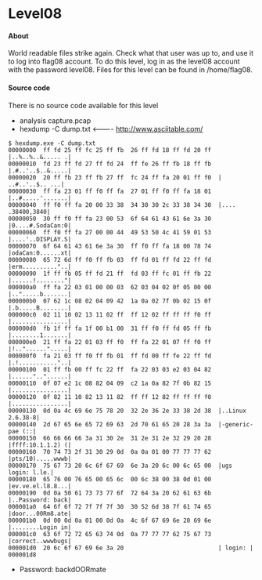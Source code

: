 # Level08

#### About

World readable files strike again. Check what that user was up to, and use it to log into flag08 account. 
To do this level, log in as the level08 account with the password level08. Files for this level can be found in /home/flag08. 


#### Source code

There is no source code available for this level 

* analysis capture.pcap
* hexdump -C dump.txt  <---- http://www.asciitable.com/

```
$ hexdump.exe -C dump.txt
00000000  ff fd 25 ff fc 25 ff fb  26 ff fd 18 ff fd 20 ff  |..%..%..&..... .|
00000010  fd 23 ff fd 27 ff fd 24  ff fe 26 ff fb 18 ff fb  |.#..'..$..&.....|
00000020  20 ff fb 23 ff fb 27 ff  fc 24 ff fa 20 01 ff f0  | ..#..'..$.. ...|
00000030  ff fa 23 01 ff f0 ff fa  27 01 ff f0 ff fa 18 01  |..#.....'.......|
00000040  ff f0 ff fa 20 00 33 38  34 30 30 2c 33 38 34 30  |.... .38400,3840|
00000050  30 ff f0 ff fa 23 00 53  6f 64 61 43 61 6e 3a 30  |0....#.SodaCan:0|
00000060  ff f0 ff fa 27 00 00 44  49 53 50 4c 41 59 01 53  |....'..DISPLAY.S|
00000070  6f 64 61 43 61 6e 3a 30  ff f0 ff fa 18 00 78 74  |odaCan:0......xt|
00000080  65 72 6d ff f0 ff fb 03  ff fd 01 ff fd 22 ff fd  |erm.........."..|
00000090  1f ff fb 05 ff fd 21 ff  fd 03 ff fc 01 ff fb 22  |......!........"|
000000a0  ff fa 22 03 01 00 00 03  62 03 04 02 0f 05 00 00  |..".....b.......|
000000b0  07 62 1c 08 02 04 09 42  1a 0a 02 7f 0b 02 15 0f  |.b.....B........|
000000c0  02 11 10 02 13 11 02 ff  ff 12 02 ff ff ff f0 ff  |................|
000000d0  fb 1f ff fa 1f 00 b1 00  31 ff f0 ff fd 05 ff fb  |........1.......|
000000e0  21 ff fa 22 01 03 ff f0  ff fa 22 01 07 ff f0 ff  |!.."......".....|
000000f0  fa 21 03 ff f0 ff fb 01  ff fd 00 ff fe 22 ff fd  |.!..........."..|
00000100  01 ff fb 00 ff fc 22 ff  fa 22 03 03 e2 03 04 82  |......".."......|
00000110  0f 07 e2 1c 08 82 04 09  c2 1a 0a 82 7f 0b 82 15  |................|
00000120  0f 82 11 10 82 13 11 82  ff ff 12 82 ff ff ff f0  |................|
00000130  0d 0a 4c 69 6e 75 78 20  32 2e 36 2e 33 38 2d 38  |..Linux 2.6.38-8|
00000140  2d 67 65 6e 65 72 69 63  2d 70 61 65 20 28 3a 3a  |-generic-pae (::|
00000150  66 66 66 66 3a 31 30 2e  31 2e 31 2e 32 29 20 28  |ffff:10.1.1.2) (|
00000160  70 74 73 2f 31 30 29 0d  0a 0a 01 00 77 77 77 62  |pts/10).....wwwb|
00000170  75 67 73 20 6c 6f 67 69  6e 3a 20 6c 00 6c 65 00  |ugs login: l.le.|
00000180  65 76 00 76 65 00 65 6c  00 6c 38 00 38 0d 01 00  |ev.ve.el.l8.8...|
00000190  0d 0a 50 61 73 73 77 6f  72 64 3a 20 62 61 63 6b  |..Password: back|
000001a0  64 6f 6f 72 7f 7f 7f 30  30 52 6d 38 7f 61 74 65  |door...00Rm8.ate|
000001b0  0d 00 0d 0a 01 00 0d 0a  4c 6f 67 69 6e 20 69 6e  |........Login in|
000001c0  63 6f 72 72 65 63 74 0d  0a 77 77 77 62 75 67 73  |correct..wwwbugs|
000001d0  20 6c 6f 67 69 6e 3a 20                           | login: |
000001d8
```

* Password: backdOORmate
